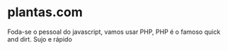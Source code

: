 # plantas.com
Foda-se o pessoal do javascript, vamos usar PHP, PHP é o famoso quick and dirt. Sujo e rápido
